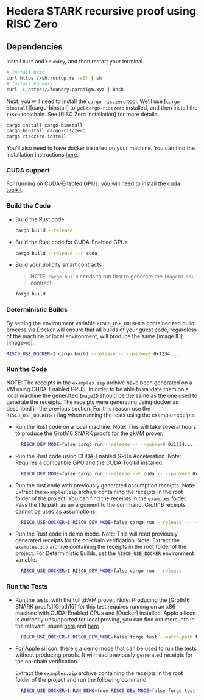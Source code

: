 # Hedera STARK recursive proof using RISC Zero

## Dependencies

Install `Rust` and `Foundry`, and then restart your terminal.

```sh
# Install Rust
curl https://sh.rustup.rs -sSf | sh
# Install Foundry
curl -L https://foundry.paradigm.xyz | bash
```

Next, you will need to install the `cargo risczero` tool.
We'll use [`cargo binstall`][cargo-binstall] to get `cargo-risczero` installed, and then install the `risc0` toolchain.
See [RISC Zero installation] for more details.

```sh
cargo install cargo-binstall
cargo binstall cargo-risczero
cargo risczero install
```

You'll also need to have docker installed on your machine. You can find the installation instructions [here](https://docs.docker.com/get-docker/).

### CUDA support
For running on CUDA-Enabled GPUs, you will need to install the [cuda toolkit](https://docs.nvidia.com/cuda/#installation-guides).

### Build the Code

- Build the Rust code

  ```sh
  cargo build --release
  ```

- Build the Rust code for CUDA-Enabled GPUs

  ```sh
  cargo build --release --F cuda
  ```

- Build your Solidity smart contracts

  > NOTE: `cargo build` needs to run first to generate the `ImageID.sol` contract.

  ```sh
  forge build
  ```


### Deterministic Builds

By setting the environment variable `RISC0_USE_DOCKER` a containerized build process via Docker will ensure that all builds of your guest code, regardless of the machine or local environment, will produce the same [image ID][image-id].

```sh
RISC0_USE_DOCKER=1 cargo build --release -- --pubkey0 0x1234....
```

### Run the Code

NOTE: The receipts in the `examples.zip` archive have been generated on a VM using CUDA-Enabled GPUS. In order to be able to validate them on a local machine the generated `ImageID` should be the same as the one used to generate the receipts. The receipts were generating using docker as described in the previous section. For this reason use the `RISC0_USE_DOCKER=1` flag when running the tests using the example receipts.

- Run the Rust code on a local machine. Note: This will take several hours to produce the Groth16 SNARK proofs for the zkVM prover.

  ```sh
    RISC0_DEV_MODE=false cargo run --release -- --pubkey0 0x1234....
  ```

- Run the Rust code using CUDA-Enabled GPUs Acceleration. Note: Requires a compatible GPU and the CUDA Toolkit installed.

  ```sh
    RISC0_DEV_MODE=false cargo run --release --F cuda -- --pubkey0 0x1234....
  ```

- Run the rust code with previously generated assumption receipts. Note: Extract the `examples.zip` archive containing the receipts in the root folder of the project. You can find the receipts in the `examples` folder. Pass the file path as an argument to the command. Groth16 receipts cannot be used as assumptions.
  ```sh
    RISC0_USE_DOCKER=1 RISC0_DEV_MODE=false cargo run --release -- --pubkey0 0x1234.... --receipts path/to/receipt.json
  ```

- Run the Rust code in demo mode. Note: This will read previously generated receipts for the on-chain verification. Note: Extract the `examples.zip` archive containing the receipts in the root folder of the project. For Deterministic Builds, set the `RISC0_USE_DOCKER` environment variable.

  ```sh
    RISC0_USE_DOCKER=1 RISC0_DEV_MODE=false cargo run --release -- --demo
  ```

### Run the Tests

- Run the tests, with the full zkVM prover. Note: Producing the [Groth16 SNARK proofs][Groth16] for this test requires running on an x86 machine with CUDA-Enabled GPUs and [Docker] installed. Apple silicon is currently unsupported for local proving, you can find out more info in the relevant issues [here](https://github.com/risc0/risc0/issues/1520) and [here](https://github.com/risc0/risc0/issues/1749).

  ```sh
    RISC0_USE_DOCKER=1 RISC0_DEV_MODE=false forge test --match-path tests/CommitmentVerificationDemo.t.sol -vvv
  ```

- For Apple silicon, there's a demo mode that can be used to run the tests without producing proofs. It will read previously generated receipts for the on-chain verification.

  Extract the `examples.zip` archive containing the receipts in the root folder of the project and run the following command:

  ```sh
    RISC0_USE_DOCKER=1 RUN_DEMO=true RISC0_DEV_MODE=false forge test --match-path tests/CommitmentVerificationDemo.t.sol -vvv
  ```
